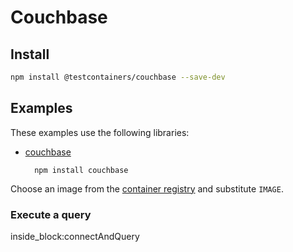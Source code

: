 # Couchbase

## Install

```bash
npm install @testcontainers/couchbase --save-dev
```

## Examples

These examples use the following libraries:

- [couchbase](https://www.npmjs.com/package/couchbase)

        npm install couchbase

Choose an image from the [container registry](https://hub.docker.com/r/couchbase/server) and substitute `IMAGE`.

### Execute a query

<!--codeinclude-->
[](../../packages/modules/couchbase/src/couchbase-container.test.ts) inside_block:connectAndQuery
<!--/codeinclude-->
